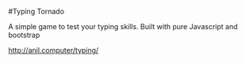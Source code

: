 #Typing Tornado

A simple game to test your typing skills. Built with pure Javascript and bootstrap

http://anil.computer/typing/
